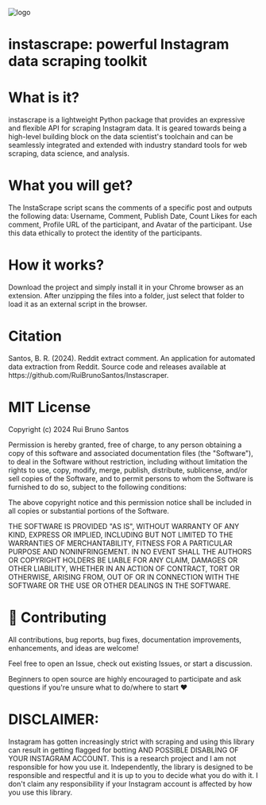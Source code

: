 

![logo](https://github.com/user-attachments/assets/f7bdb791-e5dd-49e1-9b57-ef3f7a1114e4)

<h1>instascrape: powerful Instagram data scraping toolkit</h1>

<h1>What is it?</h1>
instascrape is a lightweight Python package that provides an expressive and flexible API for scraping Instagram data. It is geared towards being a high-level building block on the data scientist's toolchain and can be seamlessly integrated and extended with industry standard tools for web scraping, data science, and analysis.

<h1>What you will get?</h1>
The InstaScrape script scans the comments of a specific post and outputs the following data: Username, Comment, Publish Date, Count Likes for each comment, Profile URL of the participant, and Avatar of the participant.
Use this data ethically to protect the identity of the participants.

<h1>How it works? </h1>
Download the project and simply install it in your Chrome browser as an extension. After unzipping the files into a folder, just select that folder to load it as an external script in the browser.

<h1>Citation</h1>
Santos, B. R. (2024). Reddit extract comment. An application for automated data extraction from Reddit. Source code and releases available at https://github.com/RuiBrunoSantos/Instascraper.

<h1>MIT License</h1>

Copyright (c) 2024 Rui Bruno Santos

Permission is hereby granted, free of charge, to any person obtaining a copy
of this software and associated documentation files (the "Software"), to deal
in the Software without restriction, including without limitation the rights
to use, copy, modify, merge, publish, distribute, sublicense, and/or sell
copies of the Software, and to permit persons to whom the Software is
furnished to do so, subject to the following conditions:

The above copyright notice and this permission notice shall be included in all
copies or substantial portions of the Software.

THE SOFTWARE IS PROVIDED "AS IS", WITHOUT WARRANTY OF ANY KIND, EXPRESS OR
IMPLIED, INCLUDING BUT NOT LIMITED TO THE WARRANTIES OF MERCHANTABILITY,
FITNESS FOR A PARTICULAR PURPOSE AND NONINFRINGEMENT. IN NO EVENT SHALL THE
AUTHORS OR COPYRIGHT HOLDERS BE LIABLE FOR ANY CLAIM, DAMAGES OR OTHER
LIABILITY, WHETHER IN AN ACTION OF CONTRACT, TORT OR OTHERWISE, ARISING FROM,
OUT OF OR IN CONNECTION WITH THE SOFTWARE OR THE USE OR OTHER DEALINGS IN THE
SOFTWARE.

<h1>🙏 Contributing</h1>
All contributions, bug reports, bug fixes, documentation improvements, enhancements, and ideas are welcome!

Feel free to open an Issue, check out existing Issues, or start a discussion.

Beginners to open source are highly encouraged to participate and ask questions if you're unsure what to do/where to start ❤️

<h1>DISCLAIMER:</h1>
Instagram has gotten increasingly strict with scraping and using this library can result in getting flagged for botting AND POSSIBLE DISABLING OF YOUR INSTAGRAM ACCOUNT. This is a research project and I am not responsible for how you use it. Independently, the library is designed to be responsible and respectful and it is up to you to decide what you do with it. I don't claim any responsibility if your Instagram account is affected by how you use this library.

